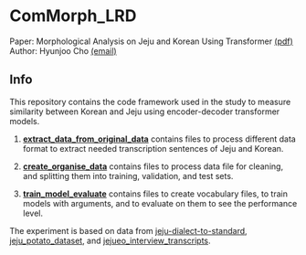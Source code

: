 # ComMorph_LRD
Paper: Morphological Analysis on Jeju and Korean Using Transformer [(pdf)](Morphological_analysis_on_jeju_and_korean_using_transoformer_models.pdf) 
Author: Hyunjoo Cho [(email)](hyunjoo.cho@student.uni-tuebingen.de)

## Info
This repository contains the code framework used in the study to measure similarity between Korean and Jeju using encoder-decoder transformer models.

1. [**extract_data_from_original_data**](extract_data_from_original_data) contains files to process different data format to extract needed transcription sentences of Jeju and Korean.

2. [**create_organise_data**](create_organise_data) contains files to process data file for cleaning, and splitting them into training, validation, and test sets. 

3. [**train_model_evaluate**](train_model_evaluate) contains files to create vocabulary files, to train models with arguments, and to evaluate on them to see the performance level. 

The experiment is based on data from [jeju-dialect-to-standard](https://huggingface.co/datasets/junyeong-nero/jeju-dialect-to-standard), [jeju_potato_dataset](https://huggingface.co/datasets/jeju-potato/jeju_potato_datasets), and [jejueo_interview_transcripts](https://huggingface.co/datasets/mickeyshoes/jejueo_interview_transcripts). 
